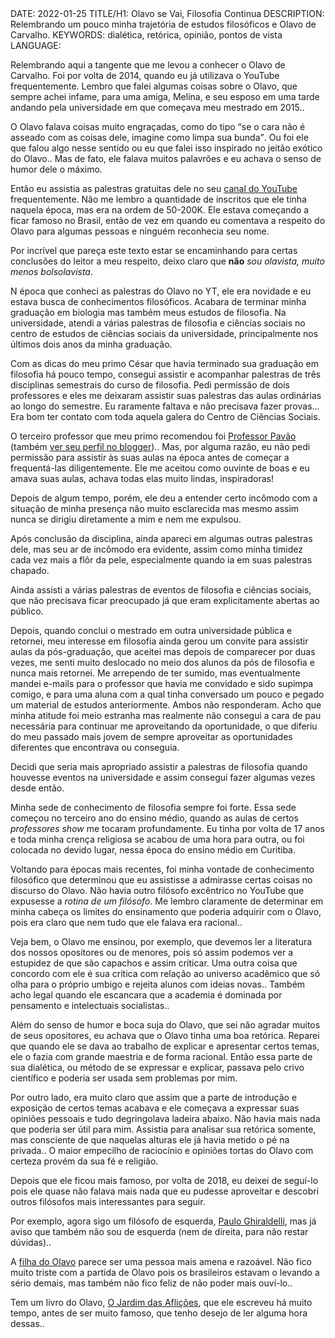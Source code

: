 <!DOCTYPE html>
<meta http-equiv="content-type" content="text/html; charset=utf-8">
<link rel="stylesheet" href="../css/style.css" type="text/css">
<!-- PLAIN TEXT -->
DATE: 2022-01-25
TITLE/H1: Olavo se Vai, Filosofia Continua
DESCRIPTION: Relembrando um pouco minha trajetória de estudos filosóficos e Olavo de Carvalho.
KEYWORDS: dialética, retórica, opinião, pontos de vista
LANGUAGE: 

<!-- DATE MUST BE IN THE FORMAT YYY-MM-DD -->
<!-- H1 WILL BE ADDED TO POST/ARTICLE HEADER -->
<!-- KEYWORD DELIMITER IS COMMA -->


<!-- HYPERTEXT -->


Relembrando aqui a tangente que me levou a conhecer o Olavo de Carvalho.
Foi por volta de 2014, quando eu já utilizava o YouTube frequentemente.
Lembro que falei algumas coisas sobre o Olavo, que sempre achei infame,
para uma amiga, Melina, e seu esposo em uma tarde andando pela universidade
em que começava meu mestrado em 2015..

O Olavo falava coisas muito engraçadas, como do tipo <q>se o cara não é
asseado com as coisas dele, imagine como limpa sua bunda</q>.
Ou foi ele que falou algo nesse sentido ou eu que falei isso inspirado
no jeitão exótico do Olavo.. Mas de fato, ele falava muitos palavrões
e eu achava o senso de humor dele o máximo.

Então eu assistia as palestras gratuitas dele no seu [canal do YouTube](https://m.youtube.com/user/olavodeca/videos) 
frequentemente. Não me lembro a quantidade de inscritos
que ele tinha naquela época, mas era na ordem de 50-200K.
Ele estava começando a ficar famoso no Brasil, então de vez em quando
eu comentava a respeito do Olavo para algumas pessoas e ninguém
reconhecia seu nome.

Por incrível que pareça este texto estar se encaminhando para certas
conclusões do leitor a meu respeito, deixo claro que **não** *sou olavista,
muito menos bolsolavista*.

N época que conheci as palestras do Olavo no YT, ele era novidade e
eu estava  busca de conhecimentos filosóficos. Acabara de terminar minha
graduação em biologia mas também meus estudos de filosofia.
Na universidade, atendi a várias palestras de filosofia e ciências sociais
no centro de estudos de ciências sociais da universidade,
principalmente nos últimos dois anos da minha graduação.

Com as dicas do meu primo César que havia terminado sua graduação em
filosofia há pouco tempo, consegui assistir e acompanhar palestras de
três disciplinas semestrais do curso de filosofia. Pedi permissão de dois
professores e eles me deixaram assistir suas palestras das aulas ordinárias
ao longo do semestre.
Eu raramente faltava e não precisava fazer provas...
Era bom ter contato com toda aquela galera do Centro de Ciências Sociais. 

O terceiro professor que meu primo recomendou foi
[Professor Pavão](http://agguinaldopavao.blogspot.com/2013/06/justica-e-bondade.html)
(também [ver seu perfil no blogger](https://www.blogger.com/profile/04291399563650833341))..
Mas, por alguma razão, eu não pedi permissão para assistir às suas aulas
na época antes de começar a frequentá-las diligentemente. Ele me aceitou
como ouvinte de boas e eu amava suas aulas, achava todas elas muito lindas,
inspiradoras!

Depois de algum tempo, porém, ele deu a entender certo incômodo com a
situação de minha presença não muito esclarecida mas mesmo assim nunca
se dirigiu diretamente a mim e nem me expulsou.

Após conclusão da disciplina, ainda apareci em algumas outras palestras
dele, mas seu ar de incômodo era evidente, assim como minha timidez
cada vez mais a flôr da pele, especialmente quando 
ia em suas palestras chapado.

Ainda assisti a várias palestras de eventos de filosofia e ciências sociais,
que não precisava ficar preocupado já que eram explicitamente abertas ao público.

Depois, quando conclui o mestrado em outra universidade pública e retornei,
meu interesse em filosofia ainda gerou um convite para assistir aulas da
pós-graduação, que aceitei mas depois de comparecer por duas vezes, me
senti muito deslocado no meio dos alunos da pós de filosofia e nunca mais
retornei. Me arrependo de ter sumido, mas eventualmente mandei e-mails
para o professor que havia me convidado e sido supimpa comigo, e para
uma aluna com a qual tinha conversado um pouco e pegado um material de estudos
anteriormente. Ambos não responderam. Acho que minha atitude foi meio
estranha mas realmente não consegui a cara de pau necessária para continuar
me aproveitando da oportunidade,
o que diferiu do meu passado mais jovem de sempre aproveitar
as oportunidades diferentes que encontrava ou conseguia.

Decidi que seria mais apropriado assistir a palestras de filosofia
quando houvesse eventos na universidade e assim consegui fazer
algumas vezes desde então.


Minha sede de conhecimento de filosofia sempre foi forte.
Essa sede começou no terceiro ano do ensino médio,
quando as aulas de certos *professores show* me tocaram profundamente.
Eu tinha por volta de 17 anos e toda minha crença religiosa se acabou
de uma hora para outra, ou foi colocada no devido lugar,
nessa época do ensino médio em Curitiba.


Voltando para épocas mais recentes, foi minha vontade de conhecimento
filosófico que determinou que eu assistisse a admirasse certas coisas
no discurso do Olavo. Não havia outro filósofo excêntrico no YouTube
que expusesse a *rotina de um filósofo*. Me lembro claramente de
determinar em minha cabeça os limites do ensinamento que poderia
adquirir com o Olavo, pois era claro que nem tudo que ele falava era racional..

Veja bem, o Olavo me ensinou, por exemplo, que devemos ler a literatura
dos nossos opositores ou de menores, pois só assim podemos ver a estupidez
de que são capachos e assim criticar. Uma outra coisa que concordo com 
ele é sua crítica com relação ao universo acadêmico que só olha para o próprio
umbigo e rejeita alunos com ideias novas..
Também acho legal quando ele escancara que a academia é dominada por
pensamento e intelectuais socialistas..

Além do senso de humor e boca suja do Olavo, que sei não agradar muitos
de seus opositores, eu achava que o Olavo tinha uma boa retórica.
Reparei que quando ele se dava ao trabalho de explicar e apresentar certos
temas, ele o fazia com grande maestria e de forma racional.
Então essa parte de sua dialética, ou método de se expressar e explicar,
passava pelo crivo científico e poderia ser usada sem problemas por mim.

Por outro lado, era muito claro que assim que a parte de introdução
e exposição de certos temas acabava e ele começava a expressar suas
opiniões pessoais e tudo degringolava ladeira abaixo. Não havia mais
nada que poderia ser útil para mim. Assistia para analisar sua retórica
somente, mas consciente de que naquelas alturas ele já havia metido o
pé na privada..
O maior empecilho de raciocínio e opiniões tortas
do Olavo com certeza provém da sua fé e religião.	

Depois que ele ficou mais famoso, por volta de 2018, eu deixei de
seguí-lo pois ele quase não falava mais nada que eu pudesse aproveitar
e descobri outros filósofos mais interessantes para seguir.

Por exemplo, agora sigo um filósofo de esquerda,
[Paulo Ghiraldelli](https://m.youtube.com/c/tvfilosofia/videos),
mas já aviso que também não sou de esquerda (nem de direita, para não restar dúvidas)..

A [filha do Olavo](https://noticias.uol.com.br/politica/ultimas-noticias/2022/01/25/filha-olavo-de-carvalho-morte.htm)
parece ser uma pessoa mais amena e razoável. Não fico muito triste
com a partida de Olavo pois os brasileiros estavam o levando a sério
demais, mas também não fico feliz de não poder mais ouví-lo..

Tem um livro do Olavo, [O Jardim das Aflições](O_Jardim_das_Aflições_Olavo_de_Carvalho.epub),
que ele escreveu há muito tempo, antes de ser muito famoso,
que tenho desejo de ler alguma hora dessas..
